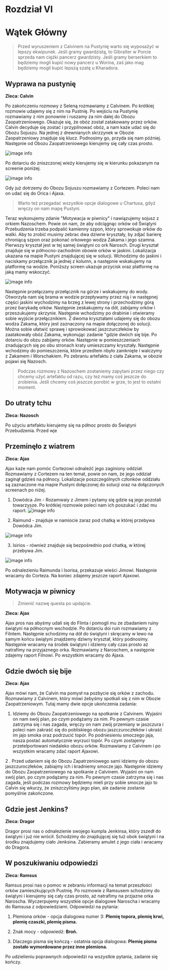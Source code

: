 # Rozdział VI

# Wątek Główny

> Przed wyruszeniem z Calvinem na Pustynię warto się wyposażyć w lepszy ekwipunek. Jeśli gramy gwardzistą, to Gibralter w Porcie sprzeda nam ciężki pancerz gwardzisty. Jeśli gramy berserkiem to będziemy mogli kupić nowy pancerz u Worina, zaś jako mag będziemy mogli kupić lepszą szatę u Kharadora.

## Wyprawa na pustynię

__Zleca: Calvin__

Po zakończeniu rozmowy z Seleną rozmawiamy z Calvinem. Po krótkiej rozmowie udajemy się z nim na Pustnię. Po wejściu na Pustynię rozmawiamy z nim ponownie i ruszamy za nim dalej do Obozu Zaopatrzeniowego. Okazuje się, że obóz został zatakowany przez orków. Calvin decyduje się zostać i przypilnować obóz, a nam każe udać się do Obozu Sojuszu. Na jednej z drewnianych skrzzynek w Obozie Zaopatrzeniowy znajduje się klucz. Podnosimy go, przyda się nam później. Następnie od Obozu Zaopatrzeniowego kierujemy się cały czas prosto.

![image info](https://i.imgur.com/LzUYeiP.png)

Po dotarciu do zniszczonej wieży kierujemy się w kierunku pokazanym na screenie poniżej.

![image info](https://i.imgur.com/rS825du.png)

Gdy już dotrzemy do Obozu Sojuszu rozmawiamy z Cortezem. Poleci nam on udać się do Orica i Ajaxa.

> Warto też przegadać wszystkie opcje dialogowe u Chartusa, gdyż wręczy on nam mapę Pustyni.

Teraz wykonujemy zdanie "Motywacja w piwnicy" i nawiązujemy sojusz z orkiem Nazoschem. Powie on nam, że aby odciągnąc orków od Świątyni Przebudzenia trzeba podpalić kamienny szpon, który sprowokuje orków do walki. Aby to zrobić musimy zebrac dwa dziwne kryształy, by zdjać barierę chroniącą szpon oraz pokonać orkowego wodza Zakama i jego szamna. Pierwszy kryształ jest w tej samej świątyni co ork Narosch. Drugi kryształ znajduje się w północno-zachodnim obowie orków w jaskini. Lokalizacja ukazana na mapie Pustyni znajdującej się w solucji. Wchodzimy do jaskini i naciskamy przełącznik ja jednej z kolumn, a następnie wskakujemy na platformę na wodzie. Poniższy screen ukazuje przycisk oraz platformę na jaką mamy wskoczyć.

![image info](https://i.imgur.com/6vW6GXB.png)

Następnie przełączamy przełącznik na górze i wskakujemy do wody. Otworzyła nam się brama w wodzie przepływamy przez nią i w następnej części jaskini wychodzimy na brzeg z lewej strony i przechodzimy górą przez barykadę orków. Następnie zeskakujemy na dół, zabijamy orków i przeszukujemy skrzynie. Następnie wchodzimy po drabinie i otwieramy sobie wyjście przełącznikiem. Z dwoma kryształami udajemy się do obozu wodza Zakama, który jest zaznaczony na mapie dołączonej do solucji. Można sobie ułatwić sprawę i sprowokować jaszczurczłeków by zaatakowały obóz Zakama, wykonując zadanie "gdzie dwóch się bije. Po dotarciu do obzu zabijamy orków. Następnie w pomieszczeniach znadujących się po obu stronach kraty umieszczamy kryształy. Następnie wchodzimy do pomieszczenia, które przedtem nbyło zamknięte i walczymy z Zakamem i Worschakiem. Po zebraniu artefaktu z ciała Zakama, w obozie pojawi się Nazosch.

> Podczas rozmowy z Nazoschem zostaniemy zapytani przez niego czy chcemy użyć artefaktu od razu, czy też mamy coś jeszcze do zrobienia. Jeśli chcemy coś jeszcze porobić w grze, to jest to ostatni moment.

## Do utraty tchu

__Zleca: Nazosch__ 

Po użyciu artefaktu kierujemy się na północ prosto do Świątyni Przebudzenia. Przed wje


##  Przeminęło z wiatrem

__Zleca: Ajax__

Ajax każe nam pomóc Cortezowi odnaleźć jego zaginiony oddział. Rozmawiamy z Cortezem na ten temat, powie on nam, że jego oddział zaginął gdzieś na północy. Lokalizacje poszczególnych członków oddziału są zaznaczone ma mapie Pustyni dołączonej do solucji oraz na dołączonych screenach po niżej.

1. Dowódca Jim - Rozamwaiy z Jimem i pytamy się gdzie są jego pozotali towarzysze. Po krótkiej rozmowie poleci nam ich poszukać i zdać mu raport.
![image info](https://i.imgur.com/oyOEW2M.png)

2. Raimund - znajduje w namiocie zaraz pod chatką w której przebywa Dowódca Jim.
 
![image info](https://i.imgur.com/KnmV0Y9.png)

3. Isirios - również znajduje się bezpośrednio pod chatką, w której przebywa Jim.

![image info](https://i.imgur.com/aPvR2Gy.png)

Po odnalezieniu Raimunda i Isorisa, przekazuje wieści Jimowi. Następnie wracamy do Corteza. Na koniec zdajemy jeszcze raport Ajaxowi.


## Motywacja w piwnicy

> Zmienić nazwę questa po updajcie.

__Zleca: Ajax__

Ajax pros nas abyśmy udali się do Flinta i pomogli mu ze zbadaniem ruiny świątyni na północnym wschodzie. Po dotarciu doi ruin rozmawiamy z Filntem. Następnie schodzimy na dół do świątyni i skręcamy w lewo na samym końcu świątyni znajdzemy dziwny kryształ, który podnosimy. Następnie wracamy na środek świątyni i idziemy cały czas prosto aż natrafimy na przyjaznego orka. Rozmawiamy z Naroschem, a następnie zdajemy raport Filnowi. Po wszystkim wracamy do Ajaxa.

## Gdzie dwóch się bije

__Zleca: Ajax__

Ajax mówi nam, że Calvin ma pomysł na pozbycie się orków z zachodu. Rozmawiamy z Calvinem, który mówi żebyśmy spotkali się z nim w Obozie Zaopatrzeniowym. Tutaj mamy dwie opcje ukończenia zadania:

1. Idziemy do Obozu Zaopatrzeniowego na spotkanie z Calvinem. Wyjaśni on nam swój plan, po czym podążamy za nim. Po pewnym czasie zatrzyma się i nas zagada, wręczy on nam zwój przemiany w jaszczura i poleci nam zakraść się do pobliskiego obozu jaszczuroczłeków i ukraść im jajo smoka oraz podrzucić topór. Po podniesieniu smoczego jaja, nasza postać automatycznie wyrzuci topór. Po czym zostajemy przetelportowani niedaleko obozu orków. Rozmawiamy z Calvinem i po wszystkim wracamy zdać raport Ajaxowi. 

2 . Przed udaniem się do Obozu Zapatrzeniowego sami idziemy do obozu jaszczuroczłeków, zabiajmy ich i kradniemy smocze jajo. Następnie idziemy do Obozu Zaopatrzeniowego na spotkanie z Calvinem. Wyjaśni on nam swój plan, po czym podążamy za nim. Po pewnym czasie zatrzyma się i nas zagada, jeśli podczas rozmowy będziemy mieli przy sobie smocze jajo to Calvin się wkurzy, że zniszczyliśmy jego plan, ale zadanie zostanie pomyślnie zakończone.

## Gdzie jest Jenkins?

__Zleca: Dragor__

Dragor prosi nas o odnalezienie swojego kumpla Jenkinsa, który zszedł do świątyni i już nie wrócił. Schodzimy do znajdującej się tuż obok świątyni i na środku znajdujemy ciało Jenksina. Zabieramy amulet z jego ciała i wracamy do Dragora.

## W poszukiwaniu odpowiedzi

__Zleca: Ramsus__

Ramsus prosi nas o pomoc w zebraniu informacji na temat przeszłości orków zamieszkujących Pustnię. Po rozmowie z Ramsusem schodzimy do świątyni i kierujemy się cały czas prosto, aż natrafimy na przjazne orka Naroscha. Wyczerpujemy wszystkie opcje dialogowe Naroscha i wracamy do Ramsusa z odpowiedziami.
Odpowiedzi na pytania:

1. Plemiona orków - opcja dialogowa numer 3: __Plemię topora, plemię krwi, plemię czaszki, plemię pisma.__

2. Znak mocy - odpowiedź: __Broń.__

3. Dlaczego pisma się kończą - ostatnia opcja dialogowa: __Plemię pisma zostało wymordowane przez inne plemiona.__

Po udzielieniu poprawnych odpowiedzi na wszystkie pytania, zadanie się kończy.
